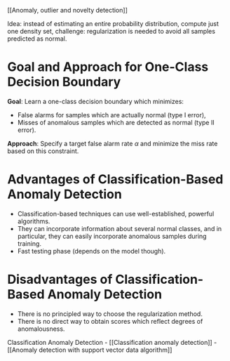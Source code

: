 [[Anomaly, outlier and novelty detection]]

Idea: instead of estimating an entire probability distribution, compute just one density set, challenge: regularization is needed to avoid all samples predicted as normal.

# Goal and Approach for One-Class Decision Boundary

**Goal**: Learn a one-class decision boundary which minimizes:
- False alarms for samples which are actually normal (type I error),
- Misses of anomalous samples which are detected as normal (type II error).

**Approach**: Specify a target false alarm rate $\alpha$ and minimize the miss rate based on this constraint.

# Advantages of Classification-Based Anomaly Detection

- Classification-based techniques can use well-established, powerful algorithms.
- They can incorporate information about several normal classes, and in particular, they can easily incorporate anomalous samples during training.
- Fast testing phase (depends on the model though).

# Disadvantages of Classification-Based Anomaly Detection

- There is no principled way to choose the regularization method.
- There is no direct way to obtain scores which reflect degrees of anomalousness.


Classification Anomaly Detection
	- [[Classification anomaly detection]]
	- [[Anomaly detection with support vector data algorithm]]